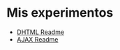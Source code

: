 # Mis experimentos
* [DHTML Readme](./src/1-dhtml/ReadmeDHTML.md)
* [AJAX Readme](./src/2-ajax/AjaxReadme.md)